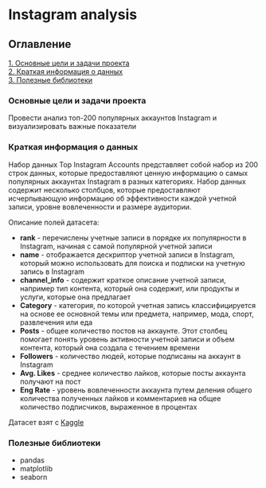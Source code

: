 # Instagram analysis

## Оглавление

[1. Основные цели и задачи проекта](https://github.com/dissf/pet-projects/tree/main/DA_DS/Instagram_analysis/README.md#Основные-цели-и-задачи-проекта)  
[2. Краткая информация о данных](https://github.com/dissf/pet-projects/tree/main/DA_DS/Instagram_analysis/README.md#Краткая-информация-о-данных)  
[3. Полезные библиотеки](https://github.com/dissf/pet-projects/tree/main/DA_DS/Instagram_analysis/README.md#Полезные-библиотеки)

### Основные цели и задачи проекта

Провести анализ топ-200 популярных аккаунтов Instagram и визуализировать важные показатели

### Краткая информация о данных

Набор данных Top Instagram Accounts представляет собой набор из 200 строк данных, которые предоставляют ценную информацию о самых популярных аккаунтах Instagram в разных категориях. 
Набор данных содержит несколько столбцов, которые предоставляют исчерпывающую информацию об эффективности каждой учетной записи, уровне вовлеченности и размере аудитории.

Описание полей датасета:
* **rank** - перечислены учетные записи в порядке их популярности в Instagram, начиная с самой популярной учетной записи
* **name** - отображается дескриптор учетной записи в Instagram, который можно использовать для поиска и подписки на учетную запись в Instagram
* **channel_info** - содержит краткое описание учетной записи, например тип контента, который она содержит, или продукты и услуги, которые она предлагает
* **Category** - категория, по которой учетная запись классифицируется на основе ее основной темы или предмета, например, мода, спорт, развлечения или еда
* **Posts** - общее количество постов на аккаунте. Этот столбец помогает понять уровень активности учетной записи и объем контента, который она создала с течением времени
* **Followers** - количество людей, которые подписаны на аккаунт в Instagram
* **Avg. Likes** - среднее количество лайков, которые посты аккаунта получают на пост
* **Eng Rate** - уровень вовлеченности аккаунта путем деления общего количества полученных лайков и комментариев на общее количество подписчиков, выраженное в процентах

Датасет взят с [Kaggle](https://www.kaggle.com/datasets/faisaljanjua0555/top-200-most-followed-instagram-accounts-2023)

### Полезные библиотеки

* pandas  
* matplotlib 
* seaborn
